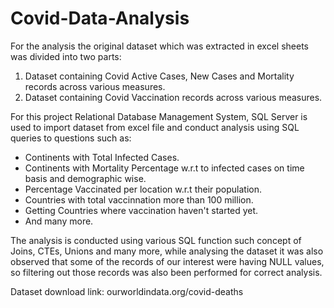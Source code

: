 # Covid-Data-Analysis

For the analysis the original dataset which was extracted in excel sheets was divided into two parts:
1. Dataset containing Covid Active Cases, New Cases and Mortality records across various measures.
2. Dataset containing Covid Vaccination records across various measures.

For this project Relational Database Management System, SQL Server is used to import dataset from excel file and conduct analysis using SQL queries to questions such as:
- Continents with Total Infected Cases.
- Continents with Mortality Percentage w.r.t to infected cases on time basis and demographic wise.
- Percentage Vaccinated per location w.r.t their population.
- Countries with total vaccinnation more than 100 million.
- Getting Countries where vaccination haven't started yet.
- And many more.

The analysis is conducted using various SQL function such concept of Joins, CTEs, Unions and many more, while analysing the dataset it was also observed that some of the records of our interest were having NULL values, so filtering out those records was also been performed for correct analysis. 




Dataset download link: ourworldindata.org/covid-deaths 
